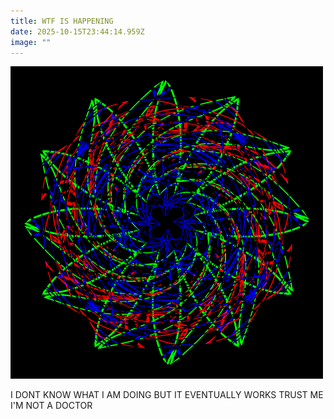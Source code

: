 ```yaml
---
title: WTF IS HAPPENING
date: 2025-10-15T23:44:14.959Z
image: ""
---
```

![](/media/images/500a-new-gods-eye.png)

I﻿ DONT KNOW WHAT I AM DOING BUT IT EVENTUALLY WORKS TRUST ME I'M NOT A DOCTOR
